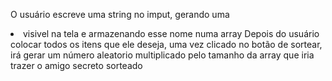 O usuário escreve uma string no imput, gerando uma <li> visivel na tela e armazenando esse nome numa array
Depois do usuário colocar todos os itens que ele deseja, uma vez clicado no botão de sortear, irá gerar um número aleatorio multiplicado pelo tamanho da array que iria trazer o amigo secreto sorteado 
